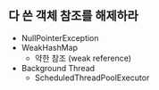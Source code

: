 ## 다 쓴 객체 참조를 해제하라

- NullPointerException
- WeakHashMap
  - 약한 참조 (weak reference)
- Background Thread
  - ScheduledThreadPoolExecutor